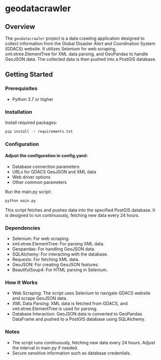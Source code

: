 # geodatacrawler

## Overview

The `geodatacrawler` project is a data crawling application designed to collect information from the Global Disaster Alert and Coordination System (GDACS) website. It utilizes Selenium for web scraping, xml.etree.ElementTree for XML data parsing, and GeoPandas to handle GeoJSON data. The collected data is then pushed into a PostGIS database.

## Getting Started

### Prerequisites

- Python 3.7 or higher

### Installation

Install required packages:
```bash
pip install -r requirements.txt
```


### Configuration

#### Adjust the configuration in config.yaml:

- Database connection parameters
- URLs for GDACS GeoJSON and XML data
- Web driver options
- Other common parameters

Run the main.py script:

```bash
python main.py
```

This script fetches and pushes data into the specified PostGIS database. It is designed to run continuously, fetching new data every 24 hours.

### Dependencies
- Selenium: For web scraping.
- xml.etree.ElementTree: For parsing XML data.
- Geopandas: For handling GeoJSON data.
- SQLAlchemy: For interacting with the database.
- Requests: For fetching XML data.
- GeoJSON: For creating GeoJSON features.
- BeautifulSoup4: For HTML parsing in Selenium.

### How It Works
- Web Scraping: The script uses Selenium to navigate GDACS website and scrape GeoJSON data.
- XML Data Parsing: XML data is fetched from GDACS, and xml.etree.ElementTree is used for parsing.
- Database Interaction: GeoJSON data is converted to GeoPandas DataFrame and pushed to a PostGIS database using SQLAlchemy.

### Notes
- The script runs continuously, fetching new data every 24 hours. Adjust the interval in main.py if needed.
- Secure sensitive information such as database credentials.